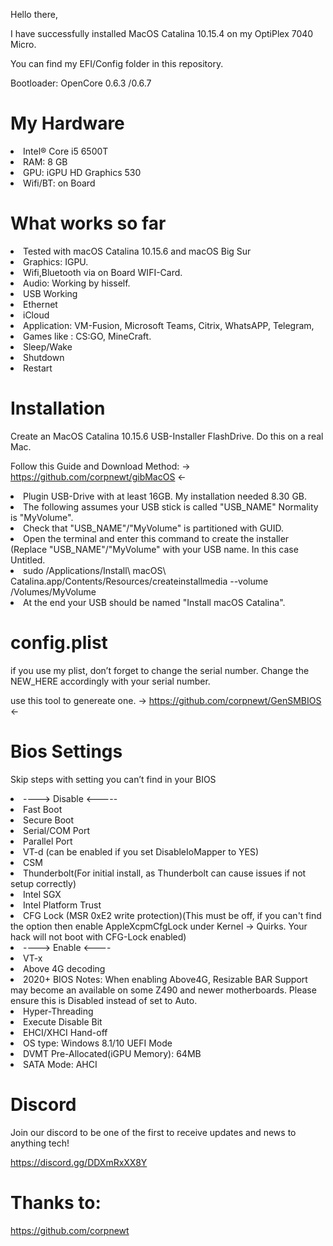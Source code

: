 Hello there,

I have successfully installed MacOS Catalina 10.15.4 on my OptiPlex 7040 Micro.

You can find my EFI/Config folder in this repository.

Bootloader: OpenCore 0.6.3 /0.6.7

# My Hardware
<li> Intel® Core i5 6500T </li>
<li> RAM: 8 GB  </li>
<li> GPU: iGPU HD Graphics 530</li>
<li> Wifi/BT: on Board </li>

# What works so far
<li> Tested with macOS Catalina 10.15.6 and macOS Big Sur </li>
<li> Graphics: IGPU. </li>
<li> Wifi,Bluetooth via on Board WIFI-Card. </li>
<li> Audio: Working by hisself. </li>
<li> USB Working </li>
<li> Ethernet </li>
<li> iCloud </li>
<li> Application: VM-Fusion, Microsoft Teams, Citrix, WhatsAPP, Telegram, </li>
<li> Games like : CS:GO, MineCraft. </li>
<li> Sleep/Wake </li>
<li> Shutdown </li>
<li> Restart </li>

# Installation 
Create an MacOS Catalina 10.15.6 USB-Installer FlashDrive. Do this on a real Mac.

Follow this Guide and Download Method: -> https://github.com/corpnewt/gibMacOS <-


<li> Plugin USB-Drive with at least 16GB. My installation needed 8.30 GB. </li>
<li> The following assumes your USB stick is called "USB_NAME" Normality is "MyVolume". </li>
<li> Check that "USB_NAME"/"MyVolume" is partitioned with GUID. </li>
<li> Open the terminal and enter this command to create the installer (Replace "USB_NAME"/"MyVolume" with your USB name. In this case Untitled. </li>
<li> sudo /Applications/Install\ macOS\ Catalina.app/Contents/Resources/createinstallmedia --volume /Volumes/MyVolume </li>
<li> At the end your USB should be named "Install macOS Catalina". </li>

# config.plist
if you use my plist, don’t forget to change the serial number. Change the NEW_HERE accordingly with your serial number.

use this tool to genereate one. -> https://github.com/corpnewt/GenSMBIOS <-


# Bios Settings
Skip steps with setting you can’t find in your BIOS
<li> ----> Disable <----- </li>

<li> Fast Boot </li>
<li> Secure Boot </li>
<li> Serial/COM Port </li>
<li> Parallel Port </li>
<li> VT-d (can be enabled if you set DisableIoMapper to YES) </li>
<li> CSM </li>
<li> Thunderbolt(For initial install, as Thunderbolt can cause issues if not setup correctly) </li>
<li> Intel SGX </li>
<li> Intel Platform Trust </li>
<li> CFG Lock (MSR 0xE2 write protection)(This must be off, if you can't find the option then enable AppleXcpmCfgLock under Kernel -> Quirks. Your hack will not boot with CFG-Lock enabled) </li>


<li> ----> Enable <---- </li>

<li> VT-x </li>
<li> Above 4G decoding </li>
<li> 2020+ BIOS Notes: When enabling Above4G, Resizable BAR Support may become an available on some Z490 and newer motherboards. Please ensure this is Disabled instead of set to Auto. </li>
<li> Hyper-Threading </li>
<li> Execute Disable Bit </li>
<li> EHCI/XHCI Hand-off </li>
<li> OS type: Windows 8.1/10 UEFI Mode </li>
<li> DVMT Pre-Allocated(iGPU Memory): 64MB </li>
<li> SATA Mode: AHCI </li>

# Discord
Join our discord to be one of the first to receive updates and news to anything tech!

https://discord.gg/DDXmRxXX8Y


# Thanks to:
https://github.com/corpnewt
